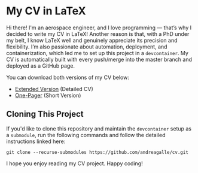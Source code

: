 # My CV in LaTeX

Hi there! I'm an aerospace engineer, and I love programming — that’s why I decided to write my CV in LaTeX! Another reason is that, with a PhD under my belt, I know LaTeX well and genuinely appreciate its precision and flexibility. I’m also passionate about automation, deployment, and containerization, which led me to set up this project in a `devcontainer`. My CV is automatically built with every push/merge into the master branch and deployed as a GitHub page.

You can download both versions of my CV below:

- [Extended Version](https://andreagalle.github.io/cv/long.pdf) (Detailed CV)
- [One-Pager](https://andreagalle.github.io/cv/short.pdf) (Short Version)

## Cloning This Project
If you'd like to clone this repository and maintain the `devcontainer` setup as a `submodule`, run the following commands and follow the detailed instructions linked here:

    git clone --recurse-submodules https://github.com/andreagalle/cv.git

I hope you enjoy reading my CV project. Happy coding!
